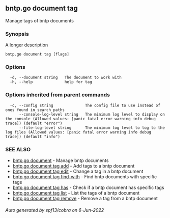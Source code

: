 ## bntp.go document tag

Manage tags of bntp documents

### Synopsis

A longer description

```
bntp.go document tag [flags]
```

### Options

```
  -d, --document string   The document to work with
  -h, --help              help for tag
```

### Options inherited from parent commands

```
  -c, --config string              The config file to use instead of ones found in search paths
      --console-log-level string   The minimum log level to display on the console (Allowed values: [panic fatal error warning info debug trace]) (default "error")
      --file-log-level string      The minimum log level to log to the log files (Allowed values: [panic fatal error warning info debug trace]) (default "info")
```

### SEE ALSO

* [bntp.go document](bntp.go_document.md)	 - Manage bntp documents
* [bntp.go document tag add](bntp.go_document_tag_add.md)	 - Add tags to a bntp document
* [bntp.go document tag edit](bntp.go_document_tag_edit.md)	 - Change a tag in a bntp document
* [bntp.go document tag find-with](bntp.go_document_tag_find-with.md)	 - Find bntp documents with specific tags
* [bntp.go document tag has](bntp.go_document_tag_has.md)	 - Check if a bntp document has specific tags
* [bntp.go document tag list](bntp.go_document_tag_list.md)	 - List the tags of a bntp document
* [bntp.go document tag remove](bntp.go_document_tag_remove.md)	 - Remove a tag from a bntp document

###### Auto generated by spf13/cobra on 6-Jun-2022
